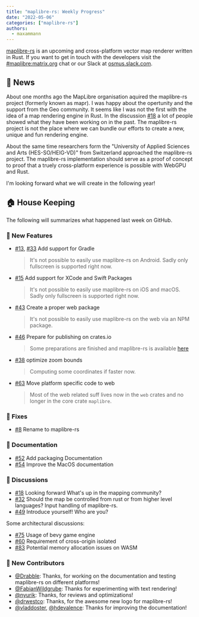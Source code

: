 ```yaml
---
title: "maplibre-rs: Weekly Progress"
date: "2022-05-06"
categories: ["maplibre-rs"]
authors:
  - maxammann
---
```


[maplibre-rs](https://github.com/maplibre/maplibre-rs) is an upcoming and cross-platform vector map renderer written in Rust. If you want to get in touch with the developers visit the [#maplibre:matrix.org](https://matrix.to/#/#mapr:matrix.org) chat or our Slack at [osmus.slack.com](https://osmus.slack.com/).

## 📰 News

About one months ago the MapLibre organisation aquired the maplibre-rs project (formerly known as mapr). I was happy about the opertunity and the support from the Geo community. It seems like I was not the first with the idea of a map rendering engine in Rust. In the discussion [#18](https://github.com/maplibre/maplibre-rs/discussions/18) a lot of people showed what they have been working on in the past.
The maplibre-rs project is not the place where we can bundle our efforts to create a new, unique and fun rendering engine.

About the same time researchers form the "University of Applied Sciences and Arts (HES-SO/HEIG-VD)" from Switzerland approached the maplibre-rs project. The maplibre-rs implementation should serve as a proof of concept to proof that a truely cross-platform experience is possible with WebGPU and Rust.

I'm looking forward what we will create in the following year!

## 🏠 House Keeping

The following will summarizes what happened last week on GitHub.

### 🎁 New Features

- [#13](https://github.com/maplibre/maplibre-rs/pull/13), [#33](https://github.com/maplibre/maplibre-rs/pull/33) Add support for Gradle
  > It's not possible to easily use maplibre-rs on Android. Sadly only fullscreen is supported right now.
- [#15](https://github.com/maplibre/maplibre-rs/pull/15) Add support for XCode and Swift Packages
  > It's not possible to easily use maplibre-rs on iOS and macOS. Sadly only fullscreen is supported right now.
- [#43](https://github.com/maplibre/maplibre-rs/pull/43) Create a proper web package
  > It's not possible to easily use maplibre-rs on the web via an NPM package.
- [#46](https://github.com/maplibre/maplibre-rs/pull/46) Prepare for publishing on crates.io
  > Some preparations are finished and maplibre-rs is available [here](https://crates.io/crates/maplibre)
- [#38](https://github.com/maplibre/maplibre-rs/pull/38) optimize zoom bounds
  > Computing some coordinates if faster now.
- [#63](https://github.com/maplibre/maplibre-rs/pull/63) Move platform specific code to web
  > Most of the web related suff lives now in the `web` crates and no longer in the core crate `maplibre`.

### 🔧 Fixes

- [#8](https://github.com/maplibre/maplibre-rs/pull/8) Rename to maplibre-rs

### 📄 Documentation

- [#52](https://github.com/maplibre/maplibre-rs/pull/52) Add packaging Documentation
- [#54](https://github.com/maplibre/maplibre-rs/pull/54) Improve the MacOS documentation

### 🧵 Discussions

- [#18](https://github.com/maplibre/maplibre-rs/discussions/18) Looking forward
  What's up in the mapping community?
- [#32](https://github.com/maplibre/maplibre-rs/discussions/32) Should the map be controlled from rust or from higher level languages?
  Input handling of maplibre-rs.
- [#49](https://github.com/maplibre/maplibre-rs/discussions/49) Introduce yourself!
  Who are you?

Some architectural discussions:

- [#75](https://github.com/maplibre/maplibre-rs/discussions/75) Usage of bevy game engine
- [#60](https://github.com/maplibre/maplibre-rs/discussions/60) Requirement of cross-origin isolated
- [#83](https://github.com/maplibre/maplibre-rs/discussions/83) Potential memory allocation issues on WASM

### 👋 New Contributors

- [@Drabble](https://github.com/Drabble): Thanks, for working on the documentation and testing maplibre-rs on different platforms!
- [@FabianWildgrube](https://github.com/FabianWildgrube): Thanks for experimenting with text rendering!
- [@nyurik](https://github.com/nyurik): Thanks, for reviews and optimizations!
- [@drwestco](https://github.com/drwestco): Thanks, for the awesome new logo for maplibre-rs!
- [@vladdoster](https://github.com/vladdoster), [@hdevalence](https://github.com/hdevalence): Thanks for improving the documentation!
